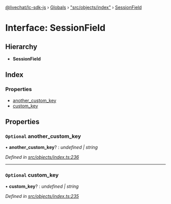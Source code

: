 [@livechat/lc-sdk-js](../README.md) › [Globals](../globals.md) › ["src/objects/index"](../modules/_src_objects_index_.md) › [SessionField](_src_objects_index_.sessionfield.md)

# Interface: SessionField

## Hierarchy

* **SessionField**

## Index

### Properties

* [another_custom_key](_src_objects_index_.sessionfield.md#optional-another_custom_key)
* [custom_key](_src_objects_index_.sessionfield.md#optional-custom_key)

## Properties

### `Optional` another_custom_key

• **another_custom_key**? : *undefined | string*

*Defined in [src/objects/index.ts:236](https://github.com/livechat/lc-sdk-js/blob/9364105/src/objects/index.ts#L236)*

___

### `Optional` custom_key

• **custom_key**? : *undefined | string*

*Defined in [src/objects/index.ts:235](https://github.com/livechat/lc-sdk-js/blob/9364105/src/objects/index.ts#L235)*
